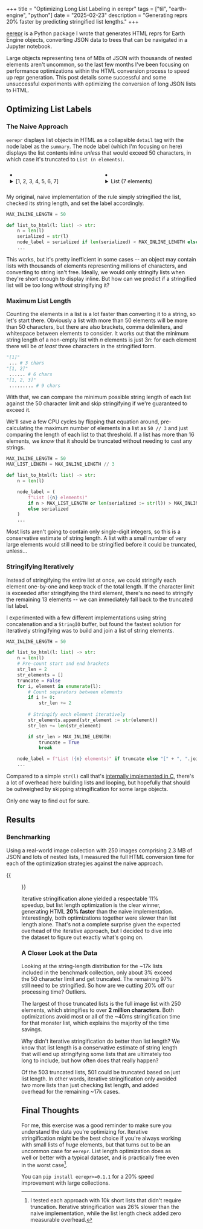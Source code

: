 +++
title = "Optimizing Long List Labeling in eerepr"
tags = ["til", "earth-engine", "python"]
date = "2025-02-23"
description = "Generating reprs 20% faster by predicting stringified list lengths."
+++


[eerepr](https://github.com/aazuspan/eerepr) is a Python package I wrote that generates HTML reprs for Earth Engine objects, converting JSON data to trees that can be navigated in a Jupyter notebook. 


Large objects representing tens of MBs of JSON with thousands of nested elements aren't uncommon, so the last few months I've been focusing on performance optimizations within the HTML conversion process to speed up repr generation. This post details some successful and some unsuccessful experiments with optimizing the conversion of long JSON lists to HTML.

## Optimizing List Labels

### The Naive Approach

`eerepr` displays list objects in HTML as a collapsible `detail` tag with the node label as the `summary`. The node label (which I'm focusing on here) displays the list contents inline *unless* that would exceed 50 characters, in which case it's truncated to `List (n elements)`.

<link rel="stylesheet" href="style.css">
<div style="display: flex;">
    <div class="eerepr" style="flex: 50%; margin: 10px;">
<li><details><summary>[1, 2, 3, 4, 5, 6, 7]</summary><ul><li><span class='ee-k'>0:</span><span class='ee-v'>1</span></li><li><span class='ee-k'>1:</span><span class='ee-v'>2</span></li><li><span class='ee-k'>2:</span><span class='ee-v'>3</span></li><li><span class='ee-k'>3:</span><span class='ee-v'>4</span></li><li><span class='ee-k'>4:</span><span class='ee-v'>5</span></li><li><span class='ee-k'>5:</span><span class='ee-v'>6</span></li><li><span class='ee-k'>6:</span><span class='ee-v'>7</span></li></ul></details></li>
    </div>
    <div class="eerepr" style="flex: 50%; margin: 10px;">
<li><details><summary>List (7 elements)</summary><ul><li><span class='ee-k'>0:</span><span class='ee-v'>one</span></li><li><span class='ee-k'>1:</span><span class='ee-v'>two</span></li><li><span class='ee-k'>2:</span><span class='ee-v'>three</span></li><li><span class='ee-k'>3:</span><span class='ee-v'>four</span></li><li><span class='ee-k'>4:</span><span class='ee-v'>five</span></li><li><span class='ee-k'>5:</span><span class='ee-v'>six</span></li><li><span class='ee-k'>6:</span><span class='ee-v'>seven</span></li></ul></details></li>
    </div>
</div>


My original, naive implementation of the rule simply stringified the list, checked its string length, and set the label accordingly.

```python
MAX_INLINE_LENGTH = 50

def list_to_html(l: list) -> str:
    n = len(l)
    serialized = str(l)
    node_label = serialized if len(serialized) < MAX_INLINE_LENGTH else f"List ({n} elements)"
    ...
```

This works, but it's pretty inefficient in some cases -- an object may contain lists with thousands of elements representing millions of characters, and converting to string isn't free. Ideally, we would only stringify lists when they're short enough to display inline. But how can we predict if a stringified list will be too long *without* stringifying it?

### Maximum List Length

Counting the elements in a list is a lot faster than converting it to a string, so let's start there. Obviously a list with more than 50 elements will be more than 50 characters, but there are also brackets, comma delimiters, and whitespace between elements to consider. It works out that the minimum string length of a non-empty list with $n$ elements is just $3n$: for each element there will be *at least* three characters in the stringified form.

```python
"[1]"
 ... # 3 chars
"[1, 2]"
 ...... # 6 chars
"[1, 2, 3]"
 ......... # 9 chars
```

With that, we can compare the minimum possible string length of each list against the 50 character limit and skip stringifying if we're guaranteed to exceed it.

We'll save a few CPU cycles by flipping that equation around, pre-calculating the maximum number of elements in a list as `50 // 3` and just comparing the length of each list to that threshold. If a list has more than 16 elements, we *know* that it should be truncated without needing to cast any strings.

```python
MAX_INLINE_LENGTH = 50
MAX_LIST_LENGTH = MAX_INLINE_LENGTH // 3

def list_to_html(l: list) -> str:
    n = len(l)

    node_label = (
        f"List ({n} elements)"
        if n > MAX_LIST_LENGTH or len(serialized := str(l)) > MAX_INLINE_LENGTH
        else serialized
    )
    ...
```

Most lists aren't going to contain only single-digit integers, so this is a conservative estimate of string length. A list with a small number of very large elements would still need to be stringified before it could be truncated, unless...

### Stringifying Iteratively

Instead of stringifying the entire list at once, we could stringify each element one-by-one and keep track of the total length. If the character limit is exceeded after stringifying the third element, there's no need to stringify the remaining 13 elements -- we can immediately fall back to the truncated list label.

I experimented with a few different implementations using string concatenation and a `StringIO` buffer, but found the fastest solution for iteratively stringifying was to build and join a list of string elements.

```python
MAX_INLINE_LENGTH = 50

def list_to_html(l: list) -> str:
    n = len(l)
    # Pre-count start and end brackets
    str_len = 2 
    str_elements = []
    truncate = False
    for i, element in enumerate(l):
        # Count separators between elements
        if i != 0:
            str_len += 2
        
        # Stringify each element iteratively
        str_elements.append(str_element := str(element))
        str_len += len(str_element)

        if str_len > MAX_INLINE_LENGTH:
            truncate = True
            break

    node_label = f"List ({n} elements)" if truncate else "[" + ", ".join(str_elements) + "]"
    ...
```

Compared to a simple `str(l)` call that's [internally implemented in C](https://github.com/python/cpython/blob/7afa476874b9a432ad6dbe9fb3e65d62f2999f88/Objects/listobject.c#L547), there's a lot of overhead here building lists and looping, but hopefully that should be outweighed by skipping stringification for some large objects.

Only one way to find out for sure.

## Results

### Benchmarking

Using a real-world image collection with 250 images comprising 2.3 MB of JSON and lots of nested lists, I measured the full HTML conversion time for each of the optimization strategies against the naive approach.

{{<figure src="results.png" caption="Time to generate an HTML repr for a 250-image collection, relative to the naive list label implementation.">}}

Iterative stringification alone yielded a respectable 11% speedup, but list length optimization is the clear winner, generating HTML **20% faster** than the naive implementation. Interestingly, both optimizations together were slower than list length alone. That's not a complete surprise given the expected overhead of the iterative approach, but I decided to dive into the dataset to figure out exactly what's going on.

### A Closer Look at the Data

Looking at the string-length distribution for the ~17k lists included in the benchmark collection, only about 3% exceed the 50 character limit and get truncated. The remaining 97% still need to be stringified. So how are we cutting 20% off our processing time? Outliers.

The largest of those truncated lists is the full image list with 250 elements, which stringifies to over **2 million characters**. Both optimizations avoid most or all of the ~40ms stringification time for that monster list, which explains the majority of the time savings.

Why didn't iterative stringification do better than list length? We know that list length is a conservative estimate of string length that will end up stringifying some lists that are ultimately too long to include, but how often does that really happen?

Of the 503 truncated lists, 501 could be truncated based on just list length. In other words, iterative stringification only avoided *two* more lists than just checking list length, and added overhead for the remaining ~17k cases.

## Final Thoughts

For me, this exercise was a good reminder to make sure you understand the data you're optimizing for. Iterative stringification might be the best choice if you're always working with small lists of *huge* elements, but that turns out to be an uncommon case for `eerepr`. List length optimization does as well or better with a typical dataset, and is practically free even in the worst case[^worst-case].

You can `pip install eerepr>=0.1.1` for a 20% speed improvement with large collections.

[^worst-case]: I tested each approach with 10k short lists that didn't require truncation. Iterative stringification was 26% slower than the naive implementation, while the list length check added zero measurable overhead.